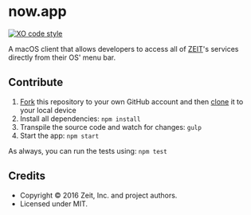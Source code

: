# now.app

[![XO code style](https://img.shields.io/badge/code_style-XO-5ed9c7.svg)](https://github.com/sindresorhus/xo)

A macOS client that allows developers to access all of [ZEIT](https://zeit.co)'s services directly from their OS' menu bar.

## Contribute

1. [Fork](https://help.github.com/articles/fork-a-repo/) this repository to your own GitHub account and then [clone](https://help.github.com/articles/cloning-a-repository/) it to your local device
2. Install all dependencies: `npm install`
3. Transpile the source code and watch for changes: `gulp`
4. Start the app: `npm start`

As always, you can run the tests using: `npm test`

## Credits

- Copyright © 2016 Zeit, Inc. and project authors.
- Licensed under MIT.
